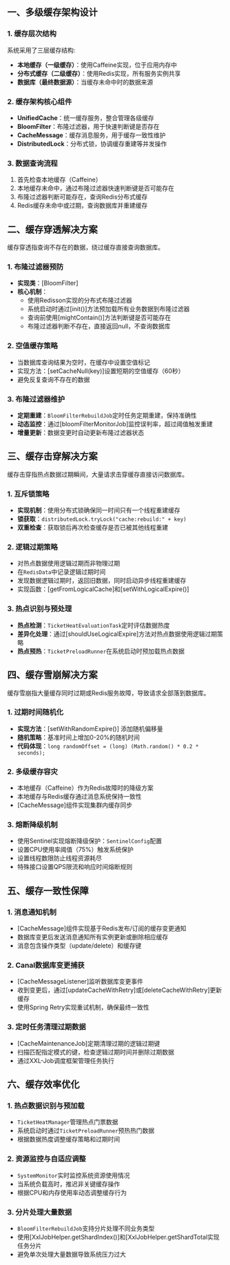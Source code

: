 
## 一、多级缓存架构设计

### 1. 缓存层次结构

系统采用了三层缓存结构:

- **本地缓存（一级缓存）**：使用Caffeine实现，位于应用内存中
- **分布式缓存（二级缓存）**：使用Redis实现，所有服务实例共享
- **数据库（最终数据源）**：当缓存未命中时的数据来源

### 2. 缓存架构核心组件

- **UnifiedCache**：统一缓存服务，整合管理各级缓存
- **BloomFilter**：布隆过滤器，用于快速判断键是否存在
- **CacheMessage**：缓存消息服务，用于缓存一致性维护
- **DistributedLock**：分布式锁，协调缓存重建等并发操作

### 3. 数据查询流程

1. 首先检查本地缓存（Caffeine）
2. 本地缓存未命中，通过布隆过滤器快速判断键是否可能存在
3. 布隆过滤器判断可能存在，查询Redis分布式缓存
4. Redis缓存未命中或过期，查询数据库并重建缓存

## 二、缓存穿透解决方案

缓存穿透指查询不存在的数据，绕过缓存直接查询数据库。

### 1. 布隆过滤器预防

- **实现类**：[BloomFilter]
- **核心机制**：
    - 使用Redisson实现的分布式布隆过滤器
    - 系统启动时通过[init()]方法预加载所有业务数据到布隆过滤器
    - 查询前使用[mightContain()]方法判断键是否可能存在
    - 布隆过滤器判断不存在，直接返回null，不查询数据库

### 2. 空值缓存策略

- 当数据库查询结果为空时，在缓存中设置空值标记
- 实现方法：[setCacheNull(key)]设置短期的空值缓存（60秒）
- 避免反复查询不存在的数据

### 3. 布隆过滤器维护

- **定期重建**：`BloomFilterRebuildJob`定时任务定期重建，保持准确性
- **动态监控**：通过[bloomFilterMonitorJob]监控误判率，超过阈值触发重建
- **增量更新**：数据变更时自动更新布隆过滤器状态

## 三、缓存击穿解决方案

缓存击穿指热点数据过期瞬间，大量请求击穿缓存直接访问数据库。

### 1. 互斥锁策略

- **实现机制**：使用分布式锁确保同一时间只有一个线程重建缓存
- **锁获取**：`distributedLock.tryLock("cache:rebuild:" + key)`
- **双重检查**：获取锁后再次检查缓存是否已被其他线程重建

### 2. 逻辑过期策略

- 对热点数据使用逻辑过期而非物理过期
- 在`RedisData`中记录逻辑过期时间
- 发现数据逻辑过期时，返回旧数据，同时启动异步线程重建缓存
- 实现函数：[getFromLogicalCache]和[setWithLogicalExpire()]
### 3. 热点识别与预处理

- **热点检测**：`TicketHeatEvaluationTask`定时评估数据热度
- **差异化处理**：通过[shouldUseLogicalExpire]方法对热点数据使用逻辑过期策略
- **热点预热**：`TicketPreloadRunner`在系统启动时预加载热点数据

## 四、缓存雪崩解决方案

缓存雪崩指大量缓存同时过期或Redis服务故障，导致请求全部落到数据库。

### 1. 过期时间随机化

- **实现方法**：[setWithRandomExpire()] 添加随机偏移量
- **随机策略**：基准时间上增加0-20%的随机时间
- **代码体现**：`long randomOffset = (long) (Math.random() * 0.2 * seconds);`

### 2. 多级缓存容灾

- 本地缓存（Caffeine）作为Redis故障时的降级方案
- 本地缓存与Redis缓存通过消息系统保持一致性
- [CacheMessage]组件实现集群内缓存同步

### 3. 熔断降级机制

- 使用Sentinel实现熔断降级保护：`SentinelConfig`配置
- 设置CPU使用率阈值（75%）触发系统保护
- 设置线程数限防止线程资源耗尽
- 特殊接口设置QPS限流和响应时间熔断规则

## 五、缓存一致性保障

### 1. 消息通知机制

- [CacheMessage]组件实现基于Redis发布/订阅的缓存变更通知
- 数据库变更后发送消息通知所有实例更新或删除相应缓存
- 消息包含操作类型（update/delete）和缓存键

### 2. Canal数据库变更捕获

- [CacheMessageListener]监听数据库变更事件
- 收到变更后，通过[updateCacheWithRetry]或[deleteCacheWithRetry]更新缓存
- 使用Spring Retry实现重试机制，确保最终一致性

### 3. 定时任务清理过期数据

- [CacheMaintenanceJob]定期清理过期的逻辑过期键
- 扫描匹配指定模式的键，检查逻辑过期时间并删除过期数据
- 通过XXL-Job调度框架管理任务执行

## 六、缓存效率优化

### 1. 热点数据识别与预加载

- `TicketHeatManager`管理热点门票数据
- 系统启动时通过`TicketPreloadRunner`预热热门数据
- 根据数据热度调整缓存策略和过期时间

### 2. 资源监控与自适应调整

- `SystemMonitor`实时监控系统资源使用情况
- 当系统负载高时，推迟非关键缓存操作
- 根据CPU和内存使用率动态调整缓存行为

### 3. 分片处理大量数据

- `BloomFilterRebuildJob`支持分片处理不同业务类型
- 使用[XxlJobHelper.getShardIndex()]和[XxlJobHelper.getShardTotal实现任务分片
- 避免单次处理大量数据导致系统压力过大